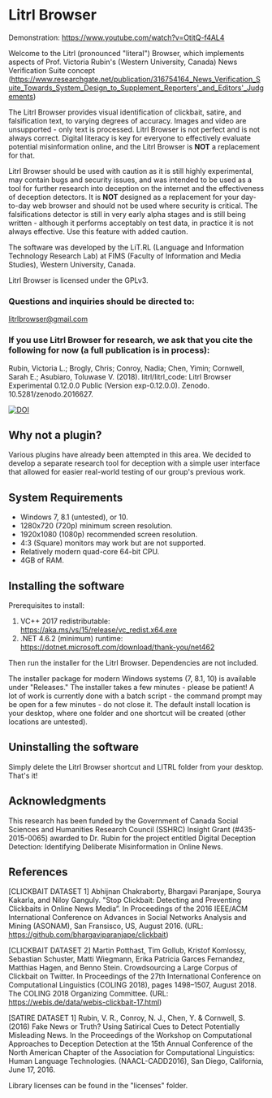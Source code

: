 # Litrl Browser

Demonstration: https://www.youtube.com/watch?v=OtitQ-f4AL4

Welcome to the Litrl (pronounced "literal") Browser, which implements aspects of Prof. Victoria Rubin's (Western University, Canada) News Verification Suite concept (https://www.researchgate.net/publication/316754164_News_Verification_Suite_Towards_System_Design_to_Supplement_Reporters'_and_Editors'_Judgements)

The Litrl Browser provides visual identification of clickbait, satire, and falsification text, to varying degrees of accuracy. Images and video are unsupported - only text is processed. Litrl Browser is not perfect and is not always correct. Digital literacy is key for everyone to effectively evaluate potential misinformation online, and the Litrl Browser is **NOT** a replacement for that.

Litrl Browser should be used with caution as it is still highly experimental, may contain bugs and security issues, and was intended to be used as a tool for further research into deception on the internet and the effectiveness of deception detectors. It is **NOT** designed as a replacement for your day-to-day web browser and should not be used where security is critical. The falsifications detector is still in very early alpha stages and is still being written - although it performs acceptably on test data, in practice it is not always effective. Use this feature with added caution.

The software was developed by the LiT.RL (Language and Information Technology Research Lab) at FIMS (Faculty of Information and Media Studies), Western University, Canada.

Litrl Browser is licensed under the GPLv3.

### Questions and inquiries should be directed to:
litrlbrowser@gmail.com

### If you use Litrl Browser for research, we ask that you cite the following for now (a full publication is in process):
Rubin, Victoria L.; Brogly, Chris; Conroy, Nadia; Chen, Yimin; Cornwell, Sarah E.; Asubiaro, Toluwase V. (2018). litrl/litrl_code: Litrl Browser Experimental 0.12.0.0 Public (Version exp-0.12.0.0). Zenodo. 10.5281/zenodo.2016627.

[![DOI](https://zenodo.org/badge/160725581.svg)](https://zenodo.org/badge/latestdoi/160725581)

## Why not a plugin?
Various plugins have already been attempted in this area. We decided to develop a separate research tool for deception with a simple user interface that allowed for easier real-world testing of our group's previous work.

## System Requirements
- Windows 7, 8.1 (untested), or 10.
- 1280x720 (720p) minimum screen resolution.
- 1920x1080 (1080p) recommended screen resolution.
- 4:3 (Square) monitors may work but are not supported.
- Relatively modern quad-core 64-bit CPU.
- 4GB of RAM.

## Installing the software
Prerequisites to install:
1) VC++ 2017 redistributable: https://aka.ms/vs/15/release/vc_redist.x64.exe
2) .NET 4.6.2 (minimum) runtime: https://dotnet.microsoft.com/download/thank-you/net462

Then run the installer for the Litrl Browser. Dependencies are not included.

The installer package for modern Windows systems (7, 8.1, 10) is available under "Releases." The installer takes a few minutes - please be patient! A lot of work is currently done with a batch script - the command prompt may be open for a few minutes - do not close it. The default install location is your desktop, where one folder and one shortcut will be created (other locations are untested).

## Uninstalling the software
Simply delete the Litrl Browser shortcut and LITRL folder from your desktop. That's it!

## Acknowledgments
This research has been funded by the Government of Canada Social Sciences and Humanities Research Council 
(SSHRC) Insight Grant (#435-2015-0065) awarded to Dr. Rubin for the project entitled Digital Deception Detection: 
Identifying Deliberate Misinformation in Online News. 

## References

[CLICKBAIT DATASET 1] Abhijnan Chakraborty, Bhargavi Paranjape, Sourya Kakarla, and Niloy Ganguly. "Stop Clickbait: Detecting and Preventing Clickbaits in Online News Media”. In Proceedings of the 2016 IEEE/ACM International Conference on Advances in Social Networks Analysis and Mining (ASONAM), San Fransisco, US, August 2016. (URL: https://github.com/bhargaviparanjape/clickbait)

[CLICKBAIT DATASET 2] Martin Potthast, Tim Gollub, Kristof Komlossy, Sebastian Schuster, Matti Wiegmann, Erika Patricia Garces Fernandez, Matthias Hagen, and Benno Stein. Crowdsourcing a Large Corpus of Clickbait on Twitter. In Proceedings of the 27th International Conference on Computational Linguistics (COLING 2018), pages 1498–1507, August 2018. The COLING 2018 Organizing Committee. (URL: https://webis.de/data/webis-clickbait-17.html)

[SATIRE DATASET 1] Rubin, V. R., Conroy, N. J., Chen, Y. & Cornwell, S. (2016) Fake News or Truth? Using Satirical Cues to Detect Potentially Misleading News. In the Proceedings of the Workshop on Computational Approaches to Deception Detection at the 15th Annual Conference of the North American Chapter of the Association for Computational Linguistics: Human Language Technologies.  (NAACL-CADD2016), San Diego, California, June 17, 2016.

Library licenses can be found in the "licenses" folder.
